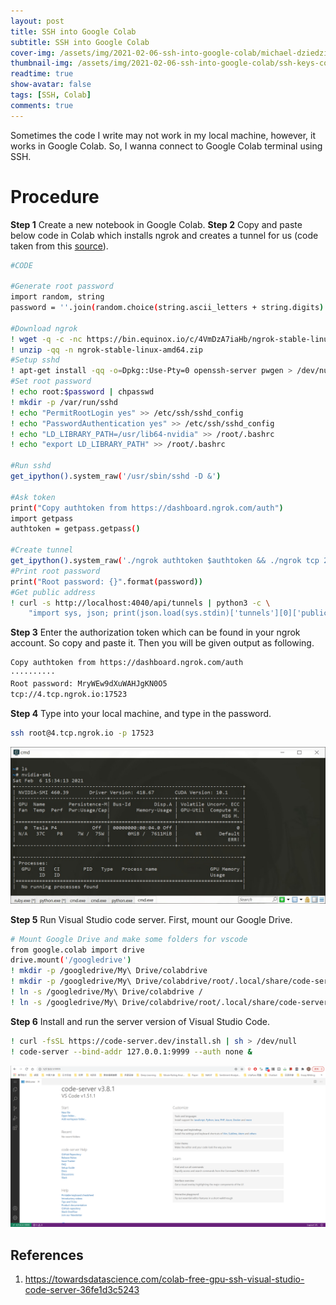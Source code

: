 ```yaml
---
layout: post
title: SSH into Google Colab
subtitle: SSH into Google Colab
cover-img: /assets/img/2021-02-06-ssh-into-google-colab/michael-dziedzic.jpg
thumbnail-img: /assets/img/2021-02-06-ssh-into-google-colab/ssh-keys-cover-image.jpg
readtime: true
show-avatar: false
tags: [SSH, Colab]
comments: true
---
```


Sometimes the code I write may not work in my local machine, however, it works in Google Colab. So, I wanna connect to Google Colab terminal using SSH.

# Procedure

**Step 1** Create a new notebook in Google Colab.
**Step 2** Copy and paste below code in Colab which installs ngrok and creates a tunnel for us (code taken from this [source](https://gist.github.com/yashkumaratri/204755a85977586cebbb58dc971496da#file-google-colab-ssh)).

```bash
#CODE

#Generate root password
import random, string
password = ''.join(random.choice(string.ascii_letters + string.digits) for i in range(20))

#Download ngrok
! wget -q -c -nc https://bin.equinox.io/c/4VmDzA7iaHb/ngrok-stable-linux-amd64.zip
! unzip -qq -n ngrok-stable-linux-amd64.zip
#Setup sshd
! apt-get install -qq -o=Dpkg::Use-Pty=0 openssh-server pwgen > /dev/null
#Set root password
! echo root:$password | chpasswd
! mkdir -p /var/run/sshd
! echo "PermitRootLogin yes" >> /etc/ssh/sshd_config
! echo "PasswordAuthentication yes" >> /etc/ssh/sshd_config
! echo "LD_LIBRARY_PATH=/usr/lib64-nvidia" >> /root/.bashrc
! echo "export LD_LIBRARY_PATH" >> /root/.bashrc

#Run sshd
get_ipython().system_raw('/usr/sbin/sshd -D &')

#Ask token
print("Copy authtoken from https://dashboard.ngrok.com/auth")
import getpass
authtoken = getpass.getpass()

#Create tunnel
get_ipython().system_raw('./ngrok authtoken $authtoken && ./ngrok tcp 22 &')
#Print root password
print("Root password: {}".format(password))
#Get public address
! curl -s http://localhost:4040/api/tunnels | python3 -c \
    "import sys, json; print(json.load(sys.stdin)['tunnels'][0]['public_url'])"
```

**Step 3** Enter the authorization token which can be found in your ngrok account. So copy and paste it. Then you will be given output as following.

```bash
Copy authtoken from https://dashboard.ngrok.com/auth
··········
Root password: MryWEw9dXuWAHJgKN0O5
tcp://4.tcp.ngrok.io:17523
```

**Step 4** Type into your local machine, and type in the password.

```bash
ssh root@4.tcp.ngrok.io -p 17523
```

![](/assets/img/2021-02-06-ssh-into-google-colab/cmd.jpg)

**Step 5** Run Visual Studio code server. First, mount our Google Drive.

```bash
# Mount Google Drive and make some folders for vscode
from google.colab import drive
drive.mount('/googledrive')
! mkdir -p /googledrive/My\ Drive/colabdrive
! mkdir -p /googledrive/My\ Drive/colabdrive/root/.local/share/code-server
! ln -s /googledrive/My\ Drive/colabdrive /
! ln -s /googledrive/My\ Drive/colabdrive/root/.local/share/code-server /root/.local/share/
```

**Step 6** Install and run the server version of Visual Studio Code.

```bash
! curl -fsSL https://code-server.dev/install.sh | sh > /dev/null
! code-server --bind-addr 127.0.0.1:9999 --auth none &
```

![](/assets/img/2021-02-06-ssh-into-google-colab/vs.png)

## References

1. https://towardsdatascience.com/colab-free-gpu-ssh-visual-studio-code-server-36fe1d3c5243